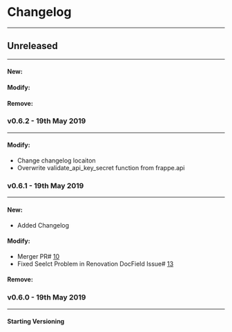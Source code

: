# Changelog
---


## Unreleased
---
#### New:
#### Modify:
#### Remove:

### v0.6.2 - 19th May 2019
---

#### Modify: 
* Change changelog locaiton
* Overwrite validate_api_key_secret function from frappe.api


### v0.6.1 - 19th May 2019
---
#### New:
* Added Changelog

#### Modify: 
* Merger PR# [10](https://github.com/MalikZu/renovation_core/pull/10)
* Fixed Seelct Problem in Renovation DocField Issue# [13](https://github.com/MalikZu/renovation_core/issues/13)

#### Remove:


### v0.6.0 - 19th May 2019
---

#### Starting Versioning
